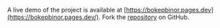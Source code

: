 A live demo of the project is available at [https://bokepbinor.pages.dev](https://bokepbinor.pages.dev/).
Fork the [repository](https://github.com/jogserborwa/bokepmuda) on GitHub.